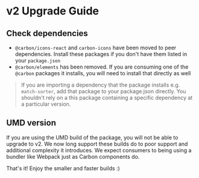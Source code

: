 # v2 Upgrade Guide

## Check dependencies

- `@carbon/icons-react` and `carbon-icons` have been moved to peer dependencies. Install these packages if you don't have them listed in your `package.json`
- `@carbon/elements` has been removed. If you are consuming one of the `@carbon` packages it installs, you will need to install that directly as well

> If you are importing a dependency that the package installs e.g. `match-sorter`, add that package to your package.json directly. You shouldn't rely on a this package containing a specific dependency at a particular version.

## UMD version

If you are using the UMD build of the package, you will not be able to upgrade to v2. We now long support these builds do to poor support and additional complexity it introduces. We expect consumers to being using a bundler like Webpack just as Carbon components do.

That's it! Enjoy the smaller and faster builds :)

